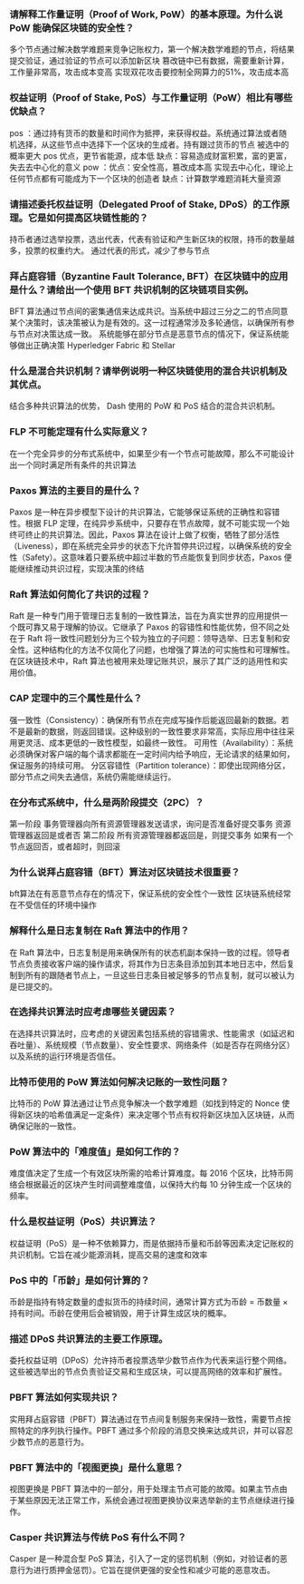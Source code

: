 ### 请解释工作量证明（Proof of Work, PoW）的基本原理。为什么说 PoW 能确保区块链的安全性？
多个节点通过解决数学难题来竞争记账权力，第一个解决数学难题的节点，将结果提交验证，通过验证的节点可以添加新区块
篡改链中已有数据，需要重新计算，工作量非常高，攻击成本变高
实现双花攻击要控制全网算力的51%，攻击成本高

### 权益证明（Proof of Stake, PoS）与工作量证明（PoW）相比有哪些优缺点？
pos ：通过持有货币的数量和时间作为抵押，来获得权益。系统通过算法或者随机选择，从这些节点中选择下一个区块的生成者。持有跟过货币的节点
被选中的概率更大
pos 优点，更节省能源，成本低
缺点：容易造成财富积累，富的更富，失去去中心化的意义
pow ：优点：安全性高，篡改成本高
        实现去中心化，理论上任何节点都有可能成为下一个区块的创造者
        缺点：计算数学难题消耗大量资源


### 请描述委托权益证明（Delegated Proof of Stake, DPoS）的工作原理。它是如何提高区块链性能的？
持币者通过选举投票，选出代表，代表有验证和产生新区块的权限，持币的数量越多，投票的权重约大。
通过代表的形式，减少了参与节点


### 拜占庭容错（Byzantine Fault Tolerance, BFT）在区块链中的应用是什么？请给出一个使用 BFT 共识机制的区块链项目实例。
BFT 算法通过节点间的密集通信来达成共识。当系统中超过三分之二的节点同意某个决策时，该决策被认为是有效的。这一过程通常涉及多轮通信，以确保所有参与节点对决策达成一致。
系统能够在部分节点是恶意节点的情况下，保证系统能够做出正确决策
Hyperledger Fabric 和 Stellar



### 什么是混合共识机制？请举例说明一种区块链使用的混合共识机制及其优点。
结合多种共识算法的优势，
 Dash 使用的 PoW 和 PoS 结合的混合共识机制。



### FLP 不可能定理有什么实际意义？
在一个完全异步的分布式系统中，如果至少有一个节点可能故障，那么不可能设计出一个同时满足所有条件的共识算法

### Paxos 算法的主要目的是什么？
Paxos 是一种在异步模型下设计的共识算法，它能够保证系统的正确性和容错性。根据 FLP 定理，在纯异步系统中，只要存在节点故障，就不可能实现一个始终可终止的共识算法。因此，Paxos 算法在设计上做了权衡，牺牲了部分活性（Liveness），即在系统完全异步的状态下允许暂停共识过程，以确保系统的安全性（Safety）。这意味着只要系统中超过半数的节点能恢复到同步状态，Paxos 便能继续推动共识过程，实现决策的终结


### Raft 算法如何简化了共识的过程？
Raft 是一种专门用于管理日志复制的一致性算法，旨在为真实世界的应用提供一个既可靠又易于理解的协议。它继承了 Paxos 的容错性和性能优势，但不同之处在于 Raft 将一致性问题划分为三个较为独立的子问题：领导选举、日志复制和安全性。这种结构化的方法不仅简化了问题，也增强了算法的可实施性和可理解性。在区块链技术中，Raft 算法也被用来处理记账共识，展示了其广泛的适用性和实用价值。


### CAP 定理中的三个属性是什么？
强一致性（Consistency）：确保所有节点在完成写操作后能返回最新的数据。若不是最新的数据，则返回错误。这种级别的一致性要求非常高，实际应用中往往采用更灵活、成本更低的一致性模型，如最终一致性。
可用性（Availability）：系统必须确保对客户端的每个请求都能在一定时间内给予响应，无论请求的结果如何，保证服务的持续可用。
分区容错性（Partition tolerance）：即使出现网络分区，部分节点之间失去通信，系统仍需能继续运行。


### 在分布式系统中，什么是两阶段提交（2PC）？
第一阶段
事务管理器向所有资源管理器发送请求，询问是否准备好提交事务
资源管理器返回是或者否
第二阶段
所有资源管理器都返回是，则提交事务
如果有一个节点返回否，或者超时，则回滚



### 为什么说拜占庭容错（BFT）算法对区块链技术很重要？
bft算法在有恶意节点存在的情况下，保证系统的安全性个一致性
区块链系统经常在不受信任的环境中操作



### 解释什么是日志复制在 Raft 算法中的作用？
在 Raft 算法中，日志复制是用来确保所有的状态机副本保持一致的过程。领导者节点负责接收客户端的操作请求，将其作为日志条目添加到其本地日志中，然后复制到所有的跟随者节点上，一旦这些日志条目被足够多的节点复制，就可以被认为是已提交的。


### 在选择共识算法时应考虑哪些关键因素？
在选择共识算法时，应考虑的关键因素包括系统的容错需求、性能需求（如延迟和吞吐量）、系统规模（节点数量）、安全性要求、网络条件（如是否存在网络分区）以及系统的运行环境是否信任。


### 比特币使用的 PoW 算法如何解决记账的一致性问题？
比特币的 PoW 算法通过让节点竞争解决一个数学难题（如找到特定的 Nonce 使得新区块的哈希值满足一定条件）来决定哪个节点有权将新区块加入区块链，从而确保记账的一致性。


### PoW 算法中的「难度值」是如何工作的？
难度值决定了生成一个有效区块所需的哈希计算难度。每 2016 个区块，比特币网络会根据最近的区块产生时间调整难度值，以保持大约每 10 分钟生成一个区块的频率。

### 什么是权益证明（PoS）共识算法？
权益证明（PoS）是一种不依赖算力，而是依据持币量和币龄等因素决定记账权的共识机制。它旨在减少能源消耗，提高交易的速度和效率


### PoS 中的「币龄」是如何计算的？
币龄是指持有特定数量的虚拟货币的持续时间，通常计算方式为币龄 = 币数量 × 持有时间。币龄在使用后会被销毁，用于计算生成区块的概率。


### 描述 DPoS 共识算法的主要工作原理。
委托权益证明（DPoS）允许持币者投票选举少数节点作为代表来运行整个网络。这些被选举出的节点负责验证交易和生成区块，可以提高网络的效率和扩展性。


### PBFT 算法如何实现共识？
实用拜占庭容错（PBFT）算法通过在节点间复制服务来保持一致性，需要节点按照特定的序列执行操作。PBFT 通过多个阶段的消息交换来达成共识，并可以容忍少数节点的恶意行为。

### PBFT 算法中的「视图更换」是什么意思？
视图更换是 PBFT 算法中的一部分，用于处理主节点可能的故障。如果主节点由于某些原因无法正常工作，系统会通过视图更换协议来选举新的主节点继续进行操作。


### Casper 共识算法与传统 PoS 有什么不同？
Casper 是一种混合型 PoS 算法，引入了一定的惩罚机制（例如，对验证者的恶意行为进行质押金惩罚）。它旨在提供更强的安全性和减少可能的恶意攻击。

